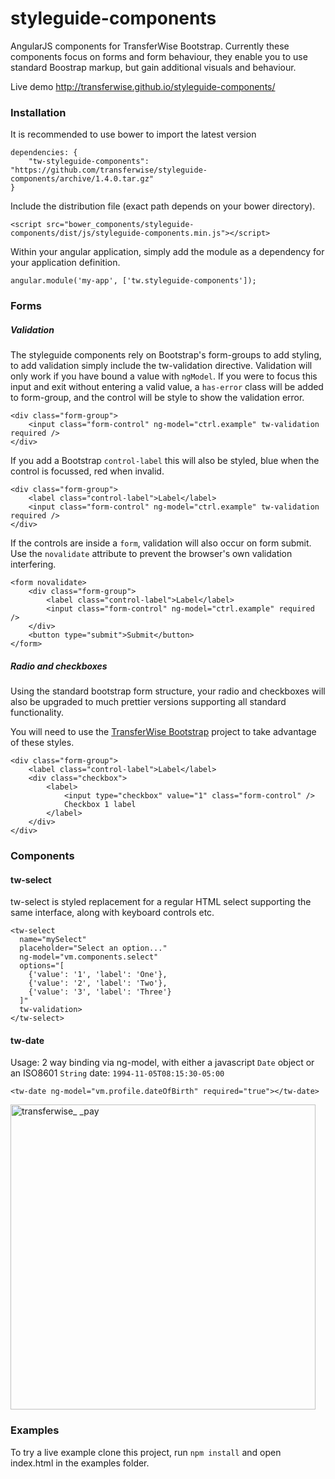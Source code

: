 # styleguide-components
AngularJS components for TransferWise Bootstrap.  Currently these components focus on forms and form behaviour, they enable you to use standard Boostrap markup, but gain additional visuals and behaviour.

Live demo http://transferwise.github.io/styleguide-components/

### Installation
It is recommended to use bower to import the latest version
```
dependencies: {
    "tw-styleguide-components": "https://github.com/transferwise/styleguide-components/archive/1.4.0.tar.gz"
}
```

Include the distribution file (exact path depends on your bower directory).
```
<script src="bower_components/styleguide-components/dist/js/styleguide-components.min.js"></script>
```

Within your angular application, simply add the module as a dependency for your application definition.
```
angular.module('my-app', ['tw.styleguide-components']);
```

### Forms
##### Validation
The styleguide components rely on Bootstrap's form-groups to add styling, to add validation simply include the tw-validation directive. Validation will only work if you have bound a value with `ngModel`.  If you were to focus this input and exit without entering a valid value, a `has-error` class will be added to form-group, and the control will be style to show the validation error.
```
<div class="form-group">
    <input class="form-control" ng-model="ctrl.example" tw-validation required />
</div>
```

If you add a Bootstrap `control-label` this will also be styled, blue when the control is focussed, red when invalid.
```
<div class="form-group">
    <label class="control-label">Label</label>
    <input class="form-control" ng-model="ctrl.example" tw-validation required />
</div>
```

If the controls are inside a `form`, validation will also occur on form submit.  Use the `novalidate` attribute to prevent the browser's own validation interfering.
```
<form novalidate>
    <div class="form-group">
        <label class="control-label">Label</label>
        <input class="form-control" ng-model="ctrl.example" required />
    </div>
    <button type="submit">Submit</button>
</form>
```

##### Radio and checkboxes
Using the standard bootstrap form structure, your radio and checkboxes will also be upgraded to much prettier versions supporting all standard functionality.

You will need to use the [TransferWise Bootstrap](http://bootstrap.transferwise.com) project to take advantage of  these styles.
```
<div class="form-group">
    <label class="control-label">Label</label>
	<div class="checkbox">
		<label>
		    <input type="checkbox" value="1" class="form-control" />
			Checkbox 1 label
		</label>
	</div>
</div>
```

### Components
#### tw-select
tw-select is styled replacement for a regular HTML select supporting the same interface, along with keyboard controls etc.
```
<tw-select
  name="mySelect"
  placeholder="Select an option..."
  ng-model="vm.components.select"
  options="[
    {'value': '1', 'label': 'One'},
    {'value': '2', 'label': 'Two'},
    {'value': '3', 'label': 'Three'}
  ]"
  tw-validation>
</tw-select>
```


#### tw-date
Usage:
2 way binding via ng-model, with either a javascript `Date` object or an ISO8601 `String` date: `1994-11-05T08:15:30-05:00`
```
<tw-date ng-model="vm.profile.dateOfBirth" required="true"></tw-date>
```
<img width="488" alt="transferwise_ _pay" src="https://cloud.githubusercontent.com/assets/6596835/13503866/568d1a82-e17a-11e5-8ac2-449b59f0b087.png">

### Examples
To try a live example clone this project, run `npm install` and open index.html in the examples folder.
